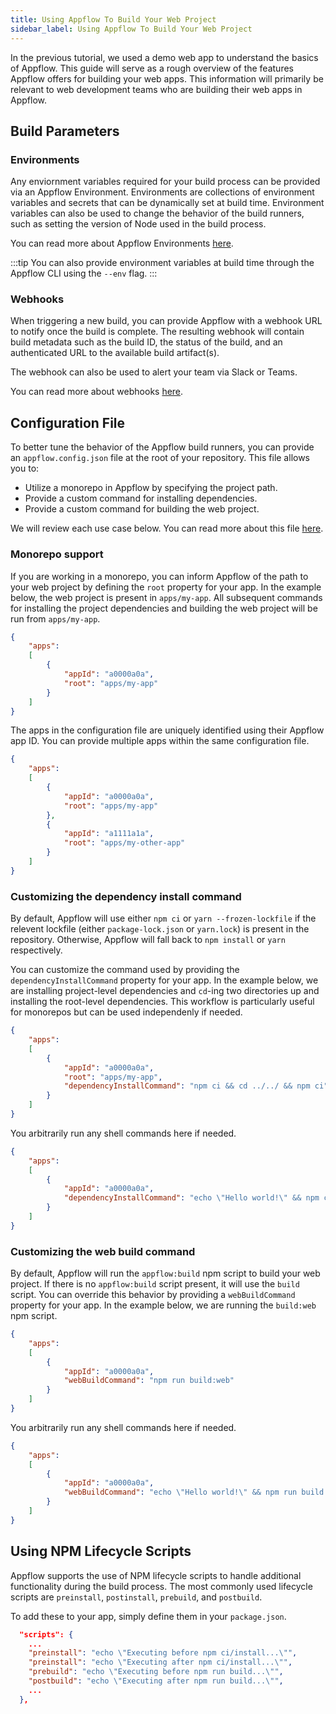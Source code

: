 ```yaml
---
title: Using Appflow To Build Your Web Project
sidebar_label: Using Appflow To Build Your Web Project
---
```


In the previous tutorial, we used a demo web app to understand the basics of Appflow. This guide will serve as a rough overview of the features Appflow offers for building your web apps. This information will primarily be relevant to web development teams who are building their web apps in Appflow.

## Build Parameters

### Environments

Any enviornment variables required for your build process can be provided via an Appflow Environment. Environments are collections of environment variables and secrets that can be dynamically set at build time. Environment variables can also be used to change the behavior of the build runners, such as setting the version of Node used in the build process.

You can read more about Appflow Environments [here](https://ionic.io/docs/appflow/tutorial/environments).

:::tip
You can also provide environment variables at build time through the Appflow CLI using the `--env` flag.
:::

### Webhooks

When triggering a new build, you can provide Appflow with a webhook URL to notify once the build is complete. The resulting webhook will contain build metadata such as the build ID, the status of the build, and an authenticated URL to the available build artifact(s). 

The webhook can also be used to alert your team via Slack or Teams. 

You can read more about webhooks [here](https://ionic.io/docs/appflow/package/webhooks).


## Configuration File

To better tune the behavior of the Appflow build runners, you can provide an `appflow.config.json` file at the root of your repository. This file allows you to:
- Utilize a monorepo in Appflow by specifying the project path.
- Provide a custom command for installing dependencies.
- Provide a custom command for building the web project.

We will review each use case below. You can read more about this file [here](https://ionic.io/docs/appflow/cookbook/appflow-config).

### Monorepo support

If you are working in a monorepo, you can inform Appflow of the path to your web project by defining the `root` property for your app. In the example below, the web project is present in `apps/my-app`. All subsequent commands for installing the project dependencies and building the web project will be run from `apps/my-app`.

```json
{
    "apps":
    [
        {
            "appId": "a0000a0a",
            "root": "apps/my-app"
        }
    ]
}
```

The apps in the configuration file are uniquely identified using their Appflow app ID. You can provide multiple apps within the same configuration file.

```json
{
    "apps":
    [
        {
            "appId": "a0000a0a",
            "root": "apps/my-app"
        },
        {
            "appId": "a1111a1a",
            "root": "apps/my-other-app"
        }
    ]
}
```

### Customizing the dependency install command

By default, Appflow will use either `npm ci` or `yarn --frozen-lockfile` if the relevent lockfile (either `package-lock.json` or `yarn.lock`) is present in the repository. Otherwise, Appflow will fall back to `npm install` or `yarn` respectively.

You can customize the command used by providing the `dependencyInstallCommand` property for your app. In the example below, we are installing project-level dependencies and `cd`-ing two directories up and installing the root-level dependencies. This workflow is particularly useful for monorepos but can be used independenly if needed.

```json
{
    "apps":
    [
        {
            "appId": "a0000a0a",
            "root": "apps/my-app",
            "dependencyInstallCommand": "npm ci && cd ../../ && npm ci"
        }
    ]
}
```

You arbitrarily run any shell commands here if needed.

```json
{
    "apps":
    [
        {
            "appId": "a0000a0a",
            "dependencyInstallCommand": "echo \"Hello world!\" && npm ci"
        }
    ]
}
```

### Customizing the web build command

By default, Appflow will run the `appflow:build` npm script to build your web project. If there is no `appflow:build` script present, it will use the `build` script. You can override this behavior by providing a `webBuildCommand` property for your app. In the example below, we are running the `build:web` npm script.

```json
{
    "apps":
    [
        {
            "appId": "a0000a0a",
            "webBuildCommand": "npm run build:web"
        }
    ]
}
```

You arbitrarily run any shell commands here if needed.

```json
{
    "apps":
    [
        {
            "appId": "a0000a0a",
            "webBuildCommand": "echo \"Hello world!\" && npm run build:web"
        }
    ]
}
```

## Using NPM Lifecycle Scripts

Appflow supports the use of NPM lifecycle scripts to handle additional functionality during the build process. The most commonly used lifecycle scripts are `preinstall`, `postinstall`, `prebuild`, and `postbuild`.

To add these to your app, simply define them in your `package.json`.

```json
  "scripts": {
    ...
    "preinstall": "echo \"Executing before npm ci/install...\"",
    "preinstall": "echo \"Executing after npm ci/install...\"",
    "prebuild": "echo \"Executing before npm run build...\"",
    "postbuild": "echo \"Executing after npm run build...\"",
    ...
  },
```